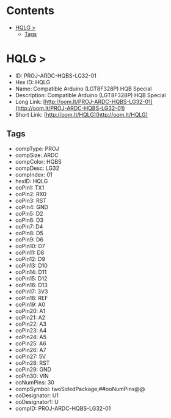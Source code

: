



Contents
========

* [HQLG > ](#hqlg--)
	* [Tags](#tags)

# HQLG > 

- ID: PROJ-ARDC-HQBS-LG32-01
- Hex ID: HQLG
- Name: Compatible Arduino (LGT8F328P) HQB Special
- Description: Compatible Arduino (LGT8F328P) HQB Special
- Long Link: [http://oom.lt/PROJ-ARDC-HQBS-LG32-01](http://oom.lt/PROJ-ARDC-HQBS-LG32-01)
- Short Link: [http://oom.lt/HQLG](http://oom.lt/HQLG)

## Tags

- oompType: PROJ
- oompSize: ARDC
- oompColor: HQBS
- oompDesc: LG32
- oompIndex: 01
- hexID: HQLG
- ooPin1: TX1
- ooPin2: RX0
- ooPin3: RST
- ooPin4: GND
- ooPin5: D2
- ooPin6: D3
- ooPin7: D4
- ooPin8: D5
- ooPin9: D6
- ooPin10: D7
- ooPin11: D8
- ooPin12: D9
- ooPin13: D10
- ooPin14: D11
- ooPin15: D12
- ooPin16: D13
- ooPin17: 3V3
- ooPin18: REF
- ooPin19: A0
- ooPin20: A1
- ooPin21: A2
- ooPin22: A3
- ooPin23: A4
- ooPin24: A5
- ooPin25: A6
- ooPin26: A7
- ooPin27: 5V
- ooPin28: RST
- ooPin29: GND
- ooPin30: VIN
- ooNumPins: 30
- oompSymbol: twoSidedPackage;##ooNumPins@@
- ooDesignator: U1
- ooDesignator1: U
- oompID: PROJ-ARDC-HQBS-LG32-01
